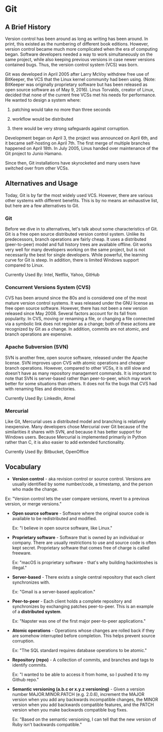 # Git

## A Brief History

Version control has been around as long as writing has been around. In print,
this existed as the numbering of different book editions. However, version
control became much more complicated when the era of computing began. Software
developers needed a way to work simultaneously on the same project, while also
keeping previous versions in case newer versions contained bugs. Thus, the
version control system (VCS) was born.

Git was developed in April 2005 after Larry McVoy withdrew free use of
BitKeeper, the VCS that the Linux kernel community had been using. (Note:
BitKeeper was originally proprietary software but has been released as open
source software as of May 9, 2016). Linus Torvalds, creator of Linux, decided
that none of the current free VCSs met his needs for performance. He wanted to
design a system where:

1. patching would take no more than three seconds

1. workflow would be distributed

1. there would be very strong safeguards against corruption. 

Development began on April 3, the project was announced on April 6th, and it
became self-hosting on April 7th. The first merge of multiple branches happened
on April 18th. In July 2005, Linus handed over maintenance of the Git project
to Junio Hamano.

Since then, Git installations have skyrocketed and many users have switched
over from other VCSs.

## Alternatives and Usage

Today, Git is by far the most widely used VCS. However, there are various other
systems with different benefits. This is by no means an exhaustive list, but
here are a few alternatives to Git.

### Git

Before we dive in to alternatives, let's talk about some characteristics of
Git. Git is a free open source distributed version control system. Unlike its
predecessors, branch operations are fairly cheap. It uses a distributed
(peer-to-peer) model and full history trees are available offline. Git works
very well for many developers working on the same project, but is not
necessarily the best for single developers. While powerful, the learning curve
for Git is steep. In addition, there is limited Windows support compared to
Linux.

Currently Used By: Intel, Netflix, Yahoo, GitHub

### Concurrent Versions System (CVS)

CVS has been around since the 80s and is considered one of the most mature
version control systems. It was released under the GNU license as free open
source software. However, there has not been a new version released since May
2008. Several factors account for its fall from popularity. In CVS, moving or
renaming a file, or changing a file connected via a symbolic link does not
register as a change; both of these actions are recognized by Git as a change.
In addition, commits are not atomic, and branch operations are expensive.

### Apache Subversion (SVN)

SVN is another free, open source software, released under the Apache license.
SVN improves upon CVS with atomic operations and cheaper branch operations.
However, compared to other VCSs, it is still slow and doesn't have as many
repository management commands. It is important to note that SVN is
server-based rather than peer-to-peer, which may work better for some
situations than others. It does not fix the bugs that CVS had with renaming
files and directories.

Currently Used By: LinkedIn, Atmel

### Mercurial

Like Git, Mercurial uses a distributed model and branching is relatively
inexpensive. Many developers chose Mercurial over Git because of the
similarities it shares with SVN, and because it has better support for Windows
users. Because Mercurial is implemented primarily in Python rather than C, it
is also easier to add extended functionality.

Currently Used By: Bitbucket, OpenOffice

<!-- ### Perforce Helix (Perforce) -->

## Vocabulary

+ **Version control** - aka revision control or source control. Versions are
usually identified by some number/code, a timestamp, and the person who made
the change.

Ex: "Version control lets the user compare versions, revert to a
previous version, or merge versions."

+ **Open source software** - Software where the original source code is
available to be redistributed and modified.

  Ex: "I believe in open source software, like Linux."

+ **Proprietary software** - Software that is owned by an individual or
company. There are usually restrictions to use and source code is often kept
secret. Proprietary software that comes free of charge is called freeware. 

  Ex: "macOS is proprietary software - that's why building hackintoshes is
illegal."

+ **Server-based** - There exists a single central repository that each client
synchronizes with.

  Ex: "Gmail is a server-based application."

+ **Peer-to-peer** - Each client holds a complete repository and synchronizes
by exchanging patches peer-to-peer. This is an example of a **distributed
system**.

  Ex: "Napster was one of the first major peer-to-peer applications."

+ **Atomic operations** - Operations whose changes are rolled back if they are
somehow interrupted before completion. This helps prevent source corruption.

  Ex: "The SQL standard requires database operations to be atomic."

+ **Repository (repo)** - A collection of commits, and branches and tags to
identify commits.

  Ex: "I wanted to be able to access it from home, so I pushed it to my Github
repo."

+ **Semantic versioning (a.b.c or x.y.z versioning)** - Given a version number
MAJOR.MINOR.PATCH (e.g. 2.0.6), increment the MAJOR version when you add any
backwards incompatible changes, the MINOR version when you add backwards
compatible features, and the PATCH version when you make backwards compatible
bug fixes.

  Ex: "Based on the semantic versioning, I can tell that the new version of Ruby
isn't backwards compatible."

<!-- ### Sources
+ [Atlassian](https://www.atlassian.com/git/)
+ [Time Doctor](https://biz30.timedoctor.com/git-mecurial-and-cvs-comparison-of-svn-software/)
+ [Rhode Code](https://rhodecode.com/insights/version-control-systems-2016)
+ [Stack Share](https://stackshare.io/stackups/git-vs-mercurial-vs-svn)
+ [SemVer](http://semver.org/)-->
